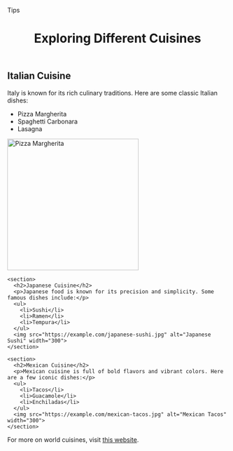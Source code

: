 Tips<!DOCTYPE html>
<html lang="en">
<head>
  <meta charset="UTF-8">
  <meta name="viewport" content="width=device-width, initial-scale=1.0">
  <title>Exploring Different Cuisines</title>
  <meta name="description" content="A webpage exploring various cuisines from around the world.">
</head>
<body>
  <header>
    <h1>Exploring Different Cuisines</h1>
  </header>

  <main>
    <section>
      <h2>Italian Cuisine</h2>
      <p>Italy is known for its rich culinary traditions. Here are some classic Italian dishes:</p>
      <ul>
        <li>Pizza Margherita</li>
        <li>Spaghetti Carbonara</li>
        <li>Lasagna</li>
      </ul>
      <img src="https://example.com/italian-pizza.jpg" alt="Pizza Margherita" width="300">
    </section>

    <section>
      <h2>Japanese Cuisine</h2>
      <p>Japanese food is known for its precision and simplicity. Some famous dishes include:</p>
      <ul>
        <li>Sushi</li>
        <li>Ramen</li>
        <li>Tempura</li>
      </ul>
      <img src="https://example.com/japanese-sushi.jpg" alt="Japanese Sushi" width="300">
    </section>

    <section>
      <h2>Mexican Cuisine</h2>
      <p>Mexican cuisine is full of bold flavors and vibrant colors. Here are a few iconic dishes:</p>
      <ul>
        <li>Tacos</li>
        <li>Guacamole</li>
        <li>Enchiladas</li>
      </ul>
      <img src="https://example.com/mexican-tacos.jpg" alt="Mexican Tacos" width="300">
    </section>
  </main>

  <footer>
    <p>For more on world cuisines, visit <a href="https://www.example.com/cuisines" target="_blank">this website</a>.</p>
  </footer>
</body>
</html>
